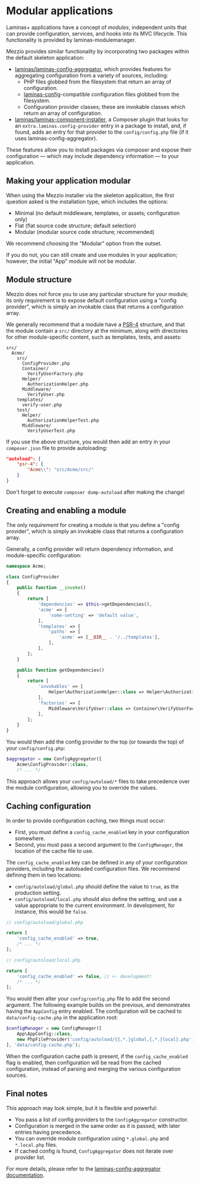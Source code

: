 # Modular applications

Laminas+ applications have a concept of _modules_, independent units that
can provide configuration, services, and hooks into its MVC lifecycle. This
functionality is provided by laminas-modulemanager.

Mezzio provides similar functionality by incorporating two packages within
the default skeleton application:

- [laminas/laminas-config-aggregator](https://github.com/laminas/laminas-config-aggregator),
  which provides features for aggregating configuration from a variety of
  sources, including:
    - PHP files globbed from the filesystem that return an array of configuration.
    - [laminas-config](https://docs.laminas.dev/laminas-config)-compatible
      configuration files globbed from the filesystem.
    - Configuration provider classes; these are invokable classes which return an
      array of configuration.
- [laminas/laminas-component-installer](https://github.com/laminas/laminas-component-installer),
  a Composer plugin that looks for an `extra.laminas.config-provider` entry in a
  package to install, and, if found, adds an entry for that provider to the
  `config/config.php` file (if it uses laminas-config-aggregator).

These features allow you to install packages via composer and expose their
configuration &mdash; which may include dependency information &mdash; to your
application.

## Making your application modular

When using the Mezzio installer via the skeleton application, the first
question asked is the installation type, which includes the options:

- Minimal (no default middleware, templates, or assets; configuration only)
- Flat (flat source code structure; default selection)
- Modular (modular source code structure; recommended)

We recommend choosing the "Modular" option from the outset.

If you do not, you can still create and use modules in your application;
however, the initial "App" module will not be modular.

## Module structure

Mezzio does not force you to use any particular structure for your
module; its only requirement is to expose default configuration using a "config
provider", which is simply an invokable class that returns a configuration
array.

We generally recommend that a module have a [PSR-4](http://www.php-fig.org/psr/psr-4/)
structure, and that the module contain a `src/` directory at the minimum, along
with directories for other module-specific content, such as templates, tests, and
assets:

```text
src/
  Acme/
    src/
      ConfigProvider.php
      Container/
        VerifyUserFactory.php
      Helper/
        AuthorizationHelper.php
      Middleware/
        VerifyUser.php
    templates/
      verify-user.php
    test/
      Helper/
        AuthorizationHelperTest.php
      Middleware/
        VerifyUserTest.php
```

If you use the above structure, you would then add an entry in your
`composer.json` file to provide autoloading:

```json
"autoload": {
    "psr-4": {
        "Acme\\": "src/Acme/src/"
    }
}
```

Don't forget to execute `composer dump-autoload` after making the change!

## Creating and enabling a module

The only _requirement_ for creating a module is that you define a "config
provider", which is simply an invokable class that returns a configuration
array.

Generally, a config provider will return dependency information, and
module-specific configuration:

```php
namespace Acme;

class ConfigProvider
{
    public function __invoke()
    {
        return [
            'dependencies' => $this->getDependencies(),
            'acme' => [
                'some-setting' => 'default value',
            ],
            'templates' => [
                'paths' => [
                    'acme' => [__DIR__ . '/../templates'],
                ],
            ],
        ];
    }

    public function getDependencies()
    {
        return [
            'invokables' => [
                Helper\AuthorizationHelper::class => Helper\AuthorizationHelper::class,
            ],
            'factories' => [
                Middleware\VerifyUser::class => Container\VerifyUserFactory::class,
            ],
        ];
    }
}
```

You would then add the config provider to the top (or towards the top) of your
`config/config.php`:

```php
$aggregator = new ConfigAggregator([
    Acme\ConfigProvider::class,
    /* ... */
```

This approach allows your `config/autoload/*` files to take precedence over the
module configuration, allowing you to override the values.

## Caching configuration

In order to provide configuration caching, two things must occur:

- First, you must define a `config_cache_enabled` key in your configuration
  somewhere.
- Second, you must pass a second argument to the `ConfigManager`, the location
  of the cache file to use.

The `config_cache_enabled` key can be defined in any of your configuration
providers, including the autoloaded configuration files. We recommend defining
them in two locations:

- `config/autoload/global.php` should define the value to `true`, as the
  production setting.
- `config/autoload/local.php` should also define the setting, and use a value
  appropriate to the current environment. In development, for instance, this
  would be `false`.

```php
// config/autoload/global.php

return [
    'config_cache_enabled' => true,
    /* ... */
];

// config/autoload/local.php

return [
    'config_cache_enabled' => false, // <- development!
    /* ... */
];
```

You would then alter your `config/config.php` file to add the second argument.
The following example builds on the previous, and demonstrates having the
`AppConfig` entry enabled. The configuration will be cached to
`data/config-cache.php` in the application root:

```php
$configManager = new ConfigManager([
    App\AppConfig::class,
    new PhpFileProvider('config/autoload/{{,*.}global,{,*.}local}.php'),
], 'data/config-cache.php');
```

When the configuration cache path is present, if the `config_cache_enabled` flag
is enabled, then configuration will be read from the cached configuration,
instead of parsing and merging the various configuration sources.

## Final notes

This approach may look simple, but it is flexible and powerful:

- You pass a list of config providers to the `ConfigAggregator` constructor.
- Configuration is merged in the same order as it is passed, with later entries
  having precedence.
- You can override module configuration using `*.global.php` and `*.local.php` files.
- If cached config is found, `ConfigAggregator` does not iterate over provider list.

For more details, please refer to the [laminas-config-aggregator
documentation](https://docs.laminas.dev/laminas-config-aggregator/).
